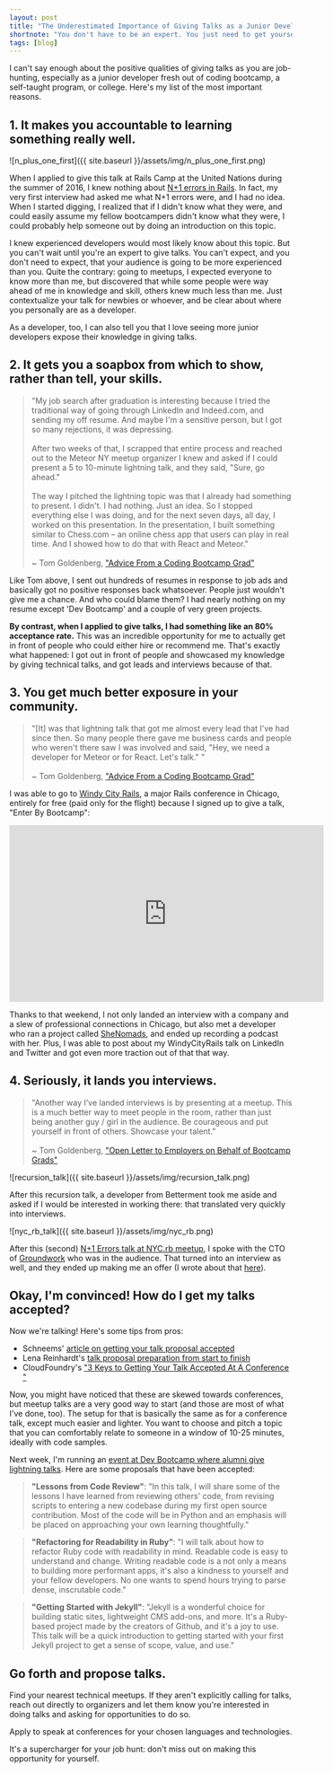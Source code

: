 ```yaml
---
layout: post
title: "The Underestimated Importance of Giving Talks as a Junior Developer"
shortnote: "You don't have to be an expert. You just need to get yourself in front of people."
tags: [blog]
---
```


I can't say enough about the positive qualities of giving talks as you are job-hunting, especially as a junior developer fresh out of coding bootcamp, a self-taught program, or college. Here's my list of the most important reasons.

## 1. It makes you accountable to learning something really well.

![n_plus_one_first]({{ site.baseurl }}/assets/img/n_plus_one_first.png)

When I applied to give this talk at Rails Camp at the United Nations during the summer of 2016, I knew nothing about [N+1 errors in Rails](https://estherleytush.com/2016/07/10/avoiding-n-plus-one-queries.html). In fact, my very first interview had asked me what N+1 errors were, and I had no idea. When I started digging, I realized that if I didn't know what they were, and could easily assume my fellow bootcampers didn't know what they were, I could probably help someone out by doing an introduction on this topic.

I knew experienced developers would most likely know about this topic. But you can't wait until you're an expert to give talks. You can't expect, and you don't need to expect, that your audience is going to be more experienced than you. Quite the contrary: going to meetups, I expected everyone to know more than me, but discovered that while some people were way ahead of me in knowledge and skill, others knew much less than me. Just contextualize your talk for newbies or whoever, and be clear about where you personally are as a developer.

As a developer, too, I can also tell you that I love seeing more junior developers expose their knowledge in giving talks.

## 2. It gets you a soapbox from which to show, rather than tell, your skills.

> "My job search after graduation is interesting because I tried the traditional way of going through LinkedIn and Indeed.com, and sending my off resume. And maybe I'm a sensitive person, but I got so many rejections, it was depressing.<br><br>
After two weeks of that, I scrapped that entire process and reached out to the Meteor NY meetup organizer I knew and asked if I could present a 5 to 10-minute lightning talk, and they said, "Sure, go ahead."<br><br>
The way I pitched the lightning topic was that I already had something to present. I didn't. I had nothing. Just an idea. So I stopped everything else I was doing, and for the next seven days, all day, I worked on this presentation. In the presentation, I built something similar to Chess.com – an online chess app that users can play in real time. And I showed how to do that with React and Meteor."
<br><br>~ Tom Goldenberg, ["Advice From a Coding Bootcamp Grad"](https://www.coursereport.com/blog/podcast-advice-from-coding-bootcamp-grad-tom-goldenberg)

Like Tom above, I sent out hundreds of resumes in response to job ads and basically got no positive responses back whatsoever. People just wouldn't give me a chance. And who could blame them? I had nearly nothing on my resume except 'Dev Bootcamp' and a couple of very green projects.

**By contrast, when I applied to give talks, I had something like an 80% acceptance rate.** This was an incredible opportunity for me to actually get in front of people who could either hire or recommend me. That's exactly what happened: I got out in front of people and showcased my knowledge by giving technical talks, and got leads and interviews because of that.

## 3. You get much better exposure in your community.

> "[It] was that lightning talk that got me almost every lead that I've had since then. So many people there gave me business cards and people who weren't there saw I was involved and said, "Hey, we need a developer for Meteor or for React. Let's talk." "<br><br>
~ Tom Goldenberg, ["Advice From a Coding Bootcamp Grad"](https://www.coursereport.com/blog/podcast-advice-from-coding-bootcamp-grad-tom-goldenberg)

I was able to go to [Windy City Rails](https://windycityrails.com/), a major Rails conference in Chicago, entirely for free (paid only for the flight) because I signed up to give a talk, "Enter By Bootcamp":

<iframe width="560" height="315" src="https://www.youtube.com/embed/Z4j57V2SAsA" frameborder="0" allowfullscreen></iframe>

Thanks to that weekend, I not only landed an interview with a company and a slew of professional connections in Chicago, but also met a developer who ran a project called [SheNomads](https://twitter.com/shenomads?lang=en), and ended up recording a podcast with her. Plus, I was able to post about my WindyCityRails talk on LinkedIn and Twitter and got even more traction out of that that way.

## 4. Seriously, it lands you interviews.

> "Another way I’ve landed interviews is by presenting at a meetup. This is a much better way to meet people in the room, rather than just being another guy / girl in the audience. Be courageous and put yourself in front of others. Showcase your talent."
<br><br>~ Tom Goldenberg, ["Open Letter to Employers on Behalf of Bootcamp Grads"](https://medium.com/@tomgoldenberg/open-letter-to-employers-on-behalf-of-bootcamp-grads-and-also-to-bootcamp-grads-b40a722ced85#.giztbxbz6)

![recursion_talk]({{ site.baseurl }}/assets/img/recursion_talk.png)

After this recursion talk, a developer from Betterment took me aside and asked if I would be interested in working there: that translated very quickly into interviews.

![nyc_rb_talk]({{ site.baseurl }}/assets/img/nyc_rb.png)

After this (second) [N+1 Errors talk at NYC.rb meetup](https://www.meetup.com/NYC-rb/events/231306324/), I spoke with the CTO of [Groundwork](https://www.buildgroundwork.com/#main) who was in the audience. That turned into an interview as well, and they ended up making me an offer (I wrote about that [here](https://estherleytush.com/2016/10/20/five-offers-in-four-months.html)).  

## Okay, I'm convinced! How do I get my talks accepted?

Now we're talking! Here's some tips from pros:

* Schneems' [article on getting your talk proposal accepted](https://www.schneems.com/blogs/2016-04-07-conference-proposal)
* Lena Reinhardt's [talk proposal preparation from start to finish](https://wunder.schoenaberselten.com/2016/02/16/how-to-prepare-and-write-a-tech-conference-talk/)
* CloudFoundry's ["3 Keys to Getting Your Talk Accepted At A Conference "](https://www.cloudfoundry.org/3-keys-to-getting-your-talk-accepted-at-a-conference/)

Now, you might have noticed that these are skewed towards conferences, but meetup talks are a very good way to start (and those are most of what I've done, too). The setup for that is basically the same as for a conference talk, except much easier and lighter. You want to choose and pitch a topic that you can comfortably relate to someone in a window of 10-25 minutes, ideally with code samples.

Next week, I'm running an [event at Dev Bootcamp where alumni give lightning talks](https://www.meetup.com/DBC-NYC/events/234697108/). Here are some proposals that have been accepted:

> **"Lessons from Code Review"**: "In this talk, I will share some of the lessons I have learned from reviewing others' code, from revising scripts to entering a new codebase during my first open source contribution.  Most of the code will be in Python and an emphasis will be placed on approaching your own learning thoughtfully."

> **"Refactoring for Readability in Ruby"**: "I will talk about how to refactor Ruby code with readability in mind. Readable code is easy to understand and change. Writing readable code is a not only a means to building more performant apps, it's also a kindness to yourself and your fellow developers. No one wants to spend hours trying to parse dense, inscrutable code."

> **"Getting Started with Jekyll"**: "Jekyll is a wonderful choice for building static sites, lightweight CMS add-ons, and more. It's a Ruby-based project made by the creators of Github, and it's a joy to use. This talk will be a quick introduction to getting started with your first Jekyll project to get a sense of scope, value, and use."

## Go forth and propose talks.

Find your nearest technical meetups. If they aren't explicitly calling for talks, reach out directly to organizers and let them know you're interested in doing talks and asking for opportunities to do so.

Apply to speak at conferences for your chosen languages and technologies.

It's a supercharger for your job hunt: don't miss out on making this opportunity for yourself.
